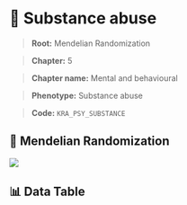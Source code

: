 # 🧪 Substance abuse

> **Root:** Mendelian Randomization

> **Chapter:** 5  

> **Chapter name:** Mental and behavioural

> **Phenotype:** Substance abuse  

> **Code:** `KRA_PSY_SUBSTANCE`

## 🧬 Mendelian Randomization  

<img src="/MR/Figures/Forward/KRA_PSY_SUBSTANCE.png"/>

## 📊 Data Table

<CsvTableMRF src="/MR_Data/Forward/KRA_PSY_SUBSTANCE.csv"/>
